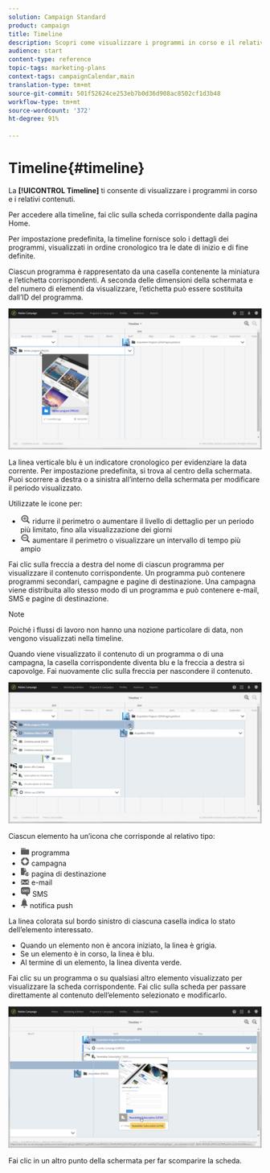 ```yaml
---
solution: Campaign Standard
product: campaign
title: Timeline
description: Scopri come visualizzare i programmi in corso e il relativo contenuto utilizzando l’interfaccia di Adobe Campaign Standard.
audience: start
content-type: reference
topic-tags: marketing-plans
context-tags: campaignCalendar,main
translation-type: tm+mt
source-git-commit: 501f52624ce253eb7b0d36d908ac8502cf1d3b48
workflow-type: tm+mt
source-wordcount: '372'
ht-degree: 91%

---
```



# Timeline{#timeline}

La **[!UICONTROL Timeline]** ti consente di visualizzare i programmi in corso e i relativi contenuti.

Per accedere alla timeline, fai clic sulla scheda corrispondente dalla pagina Home.

Per impostazione predefinita, la timeline fornisce solo i dettagli dei programmi, visualizzati in ordine cronologico tra le date di inizio e di fine definite.

Ciascun programma è rappresentato da una casella contenente la miniatura e l’etichetta corrispondenti. A seconda delle dimensioni della schermata e del numero di elementi da visualizzare, l’etichetta può essere sostituita dall’ID del programma.

![](assets/timeline_1.png)

La linea verticale blu è un indicatore cronologico per evidenziare la data corrente. Per impostazione predefinita, si trova al centro della schermata. Puoi scorrere a destra o a sinistra all’interno della schermata per modificare il periodo visualizzato.

Utilizzate le icone per:

* ![](assets/timeline_zoom_in.png) ridurre il perimetro o aumentare il livello di dettaglio per un periodo più limitato, fino alla visualizzazione dei giorni
* ![](assets/timeline_zoom_out.png) aumentare il perimetro o visualizzare un intervallo di tempo più ampio

Fai clic sulla freccia a destra del nome di ciascun programma per visualizzare il contenuto corrispondente. Un programma può contenere programmi secondari, campagne e pagine di destinazione. Una campagna viene distribuita allo stesso modo di un programma e può contenere e-mail, SMS e pagine di destinazione.

>[!NOTE]
>
>Poiché i flussi di lavoro non hanno una nozione particolare di data, non vengono visualizzati nella timeline.

Quando viene visualizzato il contenuto di un programma o di una campagna, la casella corrispondente diventa blu e la freccia a destra si capovolge. Fai nuovamente clic sulla freccia per nascondere il contenuto.

![](assets/timeline_2.png)

Ciascun elemento ha un’icona che corrisponde al relativo tipo:

* ![](assets/timeline_program_icon.png) programma
* ![](assets/timeline_campaign_icon.png) campagna
* ![](assets/timeline_lp_icon.png) pagina di destinazione
* ![](assets/timeline_email_icon.png) e-mail
* ![](assets/timeline_sms_icon.png) SMS
* ![](assets/timeline_push_icon.png) notifica push

La linea colorata sul bordo sinistro di ciascuna casella indica lo stato dell’elemento interessato.

* Quando un elemento non è ancora iniziato, la linea è grigia.
* Se un elemento è in corso, la linea è blu.
* Al termine di un elemento, la linea diventa verde.

Fai clic su un programma o su qualsiasi altro elemento visualizzato per visualizzare la scheda corrispondente. Fai clic sulla scheda per passare direttamente al contenuto dell’elemento selezionato e modificarlo.

![](assets/timeline_3.png)

Fai clic in un altro punto della schermata per far scomparire la scheda.
